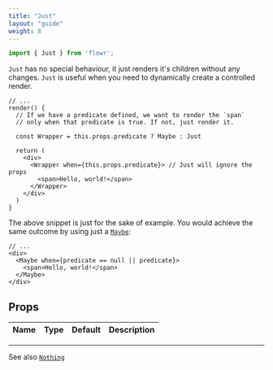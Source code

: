 ```yaml
---
title: "Just"
layout: "guide"
weight: 8
---
```


```javascript
import { Just } from 'flowr';
```

`Just` has no special behaviour, it just renders it's children without any changes. `Just` is useful when you need to dynamically create a controlled render.

```text/jsx
// ...
render() {
  // If we have a predicate defined, we want to render the `span`
  // only when that predicate is true. If not, just render it.

  const Wrapper = this.props.predicate ? Maybe : Just

  return (
    <div>
      <Wrapper when={this.props.predicate}> // Just will ignore the props
        <span>Hello, world!</span>
      </Wrapper>
    </div>
  )
}
```

The above snippet is just for the sake of example.
You would achieve the same outcome by using just a [`Maybe`][maybe]:

```text/jsx
// ...
<div>
  <Maybe when={predicate == null || predicate}>
    <span>Hello, world!</span>
  </Maybe>
</div>
```

<article id="just-props">

## Props

| Name | Type | Default | Description |
| ---- | :--- | :------ | :---------- |


---

See also [`Nothing`][nothing]

</article>

[nothing]: Nothing.html
[maybe]: Maybe.html
